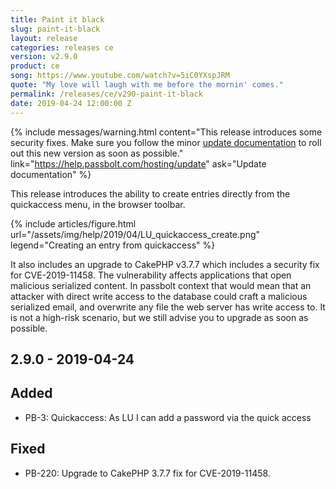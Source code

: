 ```yaml
---
title: Paint it black
slug: paint-it-black
layout: release
categories: releases ce
version: v2.9.0
product: ce
song: https://www.youtube.com/watch?v=5iC0YXspJRM
quote: "My love will laugh with me before the mornin' comes."
permalink: /releases/ce/v290-paint-it-black
date: 2019-04-24 12:00:00 Z
---
```


{% include messages/warning.html
    content="This release introduces some security fixes. Make sure you follow 
    the minor [update documentation](https://help.passbolt.com/hosting/update) to roll out this new version as soon as possible."
    link="https://help.passbolt.com/hosting/update"
    ask="Update documentation"
%}

This release introduces the ability to create entries directly from the quickaccess menu, in the browser
toolbar.

{% include articles/figure.html
    url="/assets/img/help/2019/04/LU_quickaccess_create.png"
    legend="Creating an entry from quickaccess"
%}

It also includes an upgrade to CakePHP v3.7.7 which includes a security fix for CVE-2019-11458. 
The vulnerability affects applications that open malicious serialized content. In passbolt context that would mean
that an attacker with direct write access to the database could craft a malicious serialized email, and 
overwrite any file the web server has write access to. It is not a high-risk scenario, but we still advise you
to upgrade as soon as possible.

## 2.9.0 - 2019-04-24
## Added
- PB-3: Quickaccess: As LU I can add a password via the quick access

## Fixed
- PB-220: Upgrade to CakePHP 3.7.7 fix for CVE-2019-11458. 

